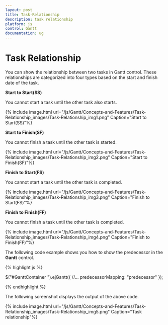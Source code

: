 ```yaml
---
layout: post
title: Task-Relationship
description: task relationship
platform: js
control: Gantt
documentation: ug
---
```


# Task Relationship

You can show the relationship between two tasks in Gantt control. These relationships are categorized into four types based on the start and finish date of the task.

**Start to Start(SS)**

You cannot start a task until the other task also starts.

{% include image.html url="/js/Gantt/Concepts-and-Features/Task-Relationship_images/Task-Relationship_img1.png" Caption="Start to Start(SS)"%}

**Start to Finish(SF)**

You cannot finish a task until the other task is started.

{% include image.html url="/js/Gantt/Concepts-and-Features/Task-Relationship_images/Task-Relationship_img2.png" Caption="Start to Finish(SF)"%}

**Finish to Start(FS)**

You cannot start a task until the other task is completed.

{% include image.html url="/js/Gantt/Concepts-and-Features/Task-Relationship_images/Task-Relationship_img3.png" Caption="Finish to Start(FS)"%}

**Finish to Finish(FF)**

You cannot finish a task until the other task is completed.

{% include image.html url="/js/Gantt/Concepts-and-Features/Task-Relationship_images/Task-Relationship_img4.png" Caption="Finish to Finish(FF)"%}

The following code example shows you how to show the predecessor in the **Gantt** control.

{% highlight js %}


$("#GanttContainer ").ejGantt({
    //…
    predecessorMapping: "predecessor"
});


{% endhighlight %}



The following screenshot displays the output of the above code. 

{% include image.html url="/js/Gantt/Concepts-and-Features/Task-Relationship_images/Task-Relationship_img5.png" Caption="Task relationship"%}

